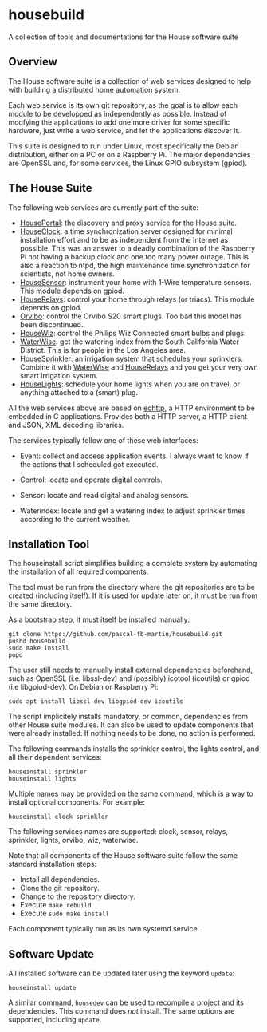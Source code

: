 # housebuild
A collection of tools and documentations for the House software suite

## Overview

The House software suite is a collection of web services designed to help with building a distributed home automation system.

Each web service is its own git repository, as the goal is to allow each module to be developped as independently as possible. Instead of modfying the applications to add one more driver for some specific hardware, just write a web service, and let the applications discover it.

This suite is designed to run under Linux, most specifically the Debian distribution, either on a PC or on a Raspberry Pi. The major dependencies are OpenSSL and, for some services, the Linux GPIO subsystem (gpiod).

## The House Suite

The following web services are currently part of the suite:
* [HousePortal](https://github.com/pascal-fb-martin/houseportal): the discovery and proxy service for the House suite.
* [HouseClock](https://github.com/pascal-fb-martin/houseclock): a time synchronization server designed for minimal installation effort and to be as independent from the Internet as possible. This was an answer to a deadly combination of the Raspberry Pi not having a backup clock and one too many power outage. This is also a reaction to ntpd, the high maintenance time synchronization for scientists, not home owners.
* [HouseSensor](https://github.com/pascal-fb-martin/housesensor): instrument your home with 1-Wire temperature sensors. This module depends on gpiod.
* [HouseRelays](https://github.com/pascal-fb-martin/houserelays): control your home through relays (or triacs). This module depends on gpiod.
* [Orvibo](https://github.com/pascal-fb-martin/orvibo): control the Orvibo S20 smart plugs. Too bad this model has been discontinued..
* [HouseWiz](https://github.com/pascal-fb-martin/housewiz): control the Philips Wiz Connected smart bulbs and plugs.
* [WaterWise](https://github.com/pascal-fb-martin/waterwise): get the watering index from the South California Water District. This is for people in the Los Angeles area.
* [HouseSprinkler](https://github.com/pascal-fb-martin/housesprinkler): an irrigation system that schedules your sprinklers. Combine it with [WaterWise](https://github.com/pascal-fb-martin/waterwise) and [HouseRelays](https://github.com/pascal-fb-martin/houserelays) and you get your very own smart irrigation system.
* [HouseLights](https://github.com/pascal-fb-martin/houselights): schedule your home lights when you are on travel, or anything attached to a (smart) plug.

All the web services above are based on [echttp](https://github.com/pascal-fb-martin/echttp), a HTTP environment to be embedded in C applications. Provides both a HTTP server, a HTTP client and JSON, XML decoding libraries.

The services typically follow one of these web interfaces:

* Event: collect and access application events. I always want to know if the actions that I scheduled got executed.

* Control: locate and operate digital controls.

* Sensor: locate and read digital and analog sensors.

* Waterindex: locate and get a watering index to adjust sprinkler times according to the current weather.

## Installation Tool

The houseinstall script simplifies building a complete system by automating the installation of all required components.

The tool must be run from the directory where the git repositories are to be created (including itself). If it is used for update later on, it must be run from the same directory.

As a bootstrap step, it must itself be installed manually:
```
git clone https://github.com/pascal-fb-martin/housebuild.git
pushd housebuild
sudo make install
popd
```

The user still needs to manually install external dependencies beforehand, such as OpenSSL (i.e. libssl-dev) and (possibly) icotool (icoutils) or gpiod (i.e libgpiod-dev). On Debian or Raspberry Pi:
```
sudo apt install libssl-dev libgpiod-dev icoutils
```

The script implicitely installs mandatory, or common, dependencies from other House suite modules. It can also be used to update components that were already installed. If nothing needs to be done, no action is performed.

The following commands installs the sprinkler control, the lights control, and all their dependent services:
```
houseinstall sprinkler
houseinstall lights
```

Multiple names may be provided on the same command, which is a way to install optional components. For example:
```
houseinstall clock sprinkler
```

The following services names are supported: clock, sensor, relays, sprinkler, lights, orvibo, wiz, waterwise.

Note that all components of the House software suite follow the same standard installation steps:
* Install all dependencies.
* Clone the git repository.
* Change to the repository directory.
* Execute `make rebuild`
* Execute `sudo make install`

Each component typically run as its own systemd service.

## Software Update

All installed software can be updated later using the keyword `update`:
```
houseinstall update
```
A similar command, `housedev` can be used to recompile a project and its dependencies. This command does _not_ install. The same options are supported, including `update`.

